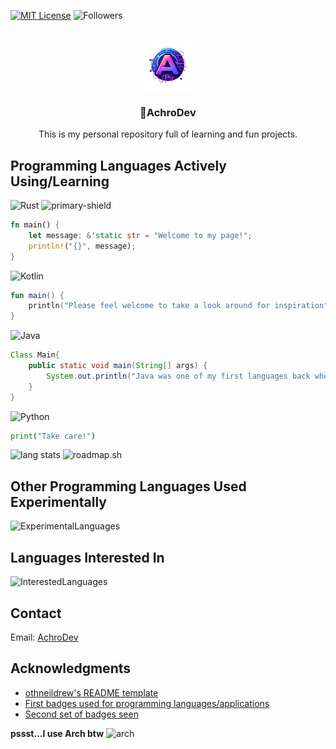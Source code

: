 <!-- Improved compatibility of back to top link: See: https://github.com/othneildrew/Best-README-Template/pull/73 -->

<a name="readme-top"></a>

<!-- PROJECT SHIELDS -->

[![MIT License][license-shield]][license-url]
![Followers][followers-shield]

<!-- PROJECT LOGO -->
<br />
<div align="center">
  <a href="https://github.com/AchroDev/AchroDev">
    <img src="images/logo.png" alt="Logo" width="80" height="80">
  </a>

<h3 align="center">👋AchroDev</h3>

  <p align="center">
    This is my personal repository full of learning and fun projects.
    <br />
  </p>
</div>

<!-- USAGE EXAMPLES -->

## Programming Languages Actively Using/Learning

![Rust][rust-shield] ![primary-shield]

```Rust
fn main() {
    let message: &'static str = "Welcome to my page!";
    println!("{}", message);
}
```

![Kotlin][kotlin-shield]

```Kotlin
fun main() {
    println("Please feel welcome to take a look around for inspiration")
}
```

![Java][java-shield]

```Java
Class Main{
    public static void main(String[] args) {
        System.out.println("Java was one of my first languages back when OSRS and RSPSs were huge");
    }
}
```

![Python][python-shield]

```Python
print("Take care!")
```

![lang stats][lang-stats-link] ![roadmap.sh][roadmap-sh]

## Other Programming Languages Used Experimentally

![ExperimentalLanguages][exp-lang]

## Languages Interested In

![InterestedLanguages][int-lang]

<!-- CONTACT -->

## Contact

Email: [AchroDev][email]

<!-- ACKNOWLEDGMENTS -->

## Acknowledgments

- [othneildrew's README template][readme-template]
- [First badges used for programming languages/applications][badges1]
- [Second set of badges seen][badges2]

**pssst...I use Arch btw** ![arch][arch-shield]

<!-- MARKDOWN LINKS & IMAGES -->
<!-- https://www.markdownguide.org/basic-syntax/#reference-style-links -->

[license-shield]: https://img.shields.io/github/license/AchroDev/AchroDev.svg?style=for-the-badge
[license-url]: https://github.com/AchroDev/AchroDev/blob/master/LICENSE.txt
[badges1]: https://dev.to/envoy_/150-badges-for-github-pnk
[badges2]: https://skillicons.dev/
[email]: mailto:achrodev@proton.me
[rust-shield]: https://img.shields.io/badge/Rust-000000?style=for-the-badge&logo=rust&logoColor=white
[kotlin-shield]: https://img.shields.io/badge/Kotlin-0095D5?&style=for-the-badge&logo=kotlin&logoColor=white
[java-shield]: https://img.shields.io/badge/Java-ED8B00?style=for-the-badge&logo=openjdk&logoColor=white
[python-shield]: https://img.shields.io/badge/Python-3776AB?style=for-the-badge&logo=python&logoColor=white
[followers-shield]: https://img.shields.io/github/followers/AchroDev.svg?style=social&label=Follow&maxAge=2592000
[lang-stats-link]: https://github-readme-stats.vercel.app/api/top-langs/?username=AchroDev&theme=blue-green
[primary-shield]: https://img.shields.io/badge/primary-3ed918
[readme-template]: https://github.com/othneildrew/Best-README-Template
[roadmap-sh]: https://roadmap.sh/card/tall/6657e841b998f3b3c7da5bd1?variant=dark&roadmaps=rust%2Clinux%2Candroid%2Ccpp
[arch-shield]: https://skillicons.dev/icons?i=arch
[exp-lang]: https://skillicons.dev/icons?i=cpp,cs,go,js,php,ruby,pwsh,bash
[int-lang]: https://skillicons.dev/icons?i=haskell,lua,spring,scala
